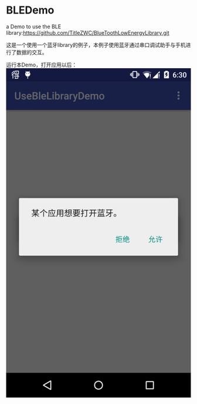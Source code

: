 # BLEDemo
a Demo to use the BLE library:https://github.com/TitleZWC/BlueToothLowEnergyLibrary.git

这是一个使用一个蓝牙library的例子，本例子使用蓝牙通过串口调试助手与手机进行了数据的交互。

运行本Demo，打开应用以后：
![Alt text](https://github.com/TitleZWC/BLEDemo/blob/master/pic/Screenshot_2016-01-28-18-30-34.png?raw=true)
